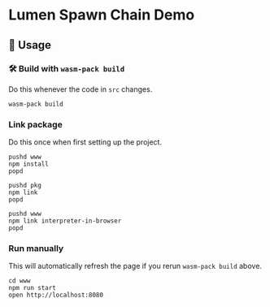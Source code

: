 # Lumen Spawn Chain Demo

## 🚴 Usage

### 🛠️ Build with `wasm-pack build`

Do this whenever the code in `src` changes.

```
wasm-pack build
```

### Link package

Do this once when first setting up the project.

```
pushd www
npm install
popd

pushd pkg
npm link
popd

pushd www
npm link interpreter-in-browser
popd 
```

### Run manually

This will automatically refresh the page if you rerun `wasm-pack build` above.

```
cd www
npm run start
open http://localhost:8080
```
